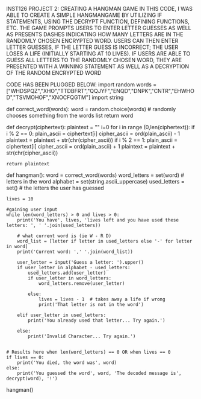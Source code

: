 INST126 PROJECT 2: CREATING A HANGMAN GAME
IN THIS CODE, I WAS ABLE TO CREATE A SIMPLE HANGMANGAME BY UTILIZING IF STATEMENTS, USING THE DECRYPT FUNCTION, DEFINING FUNCTIONS, ETC.
THE GAME PROMPTS USERS TO ENTER LETTER GUESSES AS WELL AS PRESENTS DASHES INDICATING HOW MANY LETTERS ARE IN THE RANDOMLY CHOSEN ENCRYPTED WORD.
USERS CAN THEN ENTER LETTER GUESSES, IF THE LETTER GUESS IS INCORRECT; THE USER LOSES A LIFE (INITIALLY STARTING AT 10 LIVES). IF USERS ARE ABLE TO GUESS 
ALL LETTERS TO THE RANDOMLY CHOSEN WORD, THEY ARE PRESENTED WITH A WINNING STATEMENT AS WELL AS A DECRYPTION OF THE RANDOM ENCRYPTED WORD

CODE HAS BEEN PLUGGED BELOW:
import random
words = ["WHDSPQZ","XHO","TTDBFRT","QQJYF","ENQD","DNPK","CNTR","EHWHOD","TSVMOHOF","XNOCFQGTM"]
import string

def correct_word(words):
    word = random.choice(words) # randomly chooses something from the words list
    return word

def decrypt(ciphertext):
    plaintext = ""
    i=0
    for i in range (0,len(ciphertext)):
        if i % 2 == 0:
            plain_ascii = ciphertext[i]
            cipher_ascii = ord(plain_ascii) - 1
            plaintext = plaintext + str(chr(cipher_ascii))
        if i % 2 == 1:
            plain_ascii = ciphertext[i]
            cipher_ascii = ord(plain_ascii) + 1
            plaintext = plaintext + str(chr(cipher_ascii))
    
    return plaintext
    


def hangman():
    word = correct_word(words)
    word_letters = set(word)  # letters in the word
    alphabet = set(string.ascii_uppercase)
    used_letters = set() # the letters the user has guessed
    
    lives = 10
    
    #gaining user input
    while len(word_letters) > 0 and lives > 0:
        print('You have', lives, 'lives left and you have used these letters: ', ' '.join(used_letters))
         
        # what current word is (ie W - R D)
        word_list = [letter if letter in used_letters else '-' for letter in word]
        print('Current word: ',' '.join(word_list))

        user_letter = input('Guess a letter: ').upper()
        if user_letter in alphabet - used_letters:
            used_letters.add(user_letter)
            if user_letter in word_letters:
                word_letters.remove(user_letter)
            
            else:
                lives = lives - 1  # takes away a life if wrong
                print('That letter is not in the word')
    
        elif user_letter in used_letters:
            print('You already used that letter... Try again.')
        
        else:
            print('Invalid Character... Try again.')
            
    
    # Results here when len(word_letters) == 0 OR when lives == 0        
    if lives == 0:
        print('You died, the word was', word)
    else:            
        print('You guessed the word', word, 'The decoded message is', decrypt(word), '!')

        
            

hangman()
    
